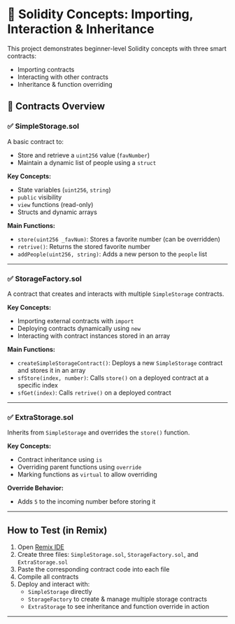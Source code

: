 # 📘 Solidity Concepts: Importing, Interaction & Inheritance

This project demonstrates beginner-level Solidity concepts with three smart contracts:

-  Importing contracts
-  Interacting with other contracts
-  Inheritance & function overriding

## 📁 Contracts Overview

### ✅ SimpleStorage.sol

A basic contract to:
- Store and retrieve a `uint256` value (`favNumber`)
- Maintain a dynamic list of people using a `struct`

**Key Concepts:**
- State variables (`uint256`, `string`)
- `public` visibility
- `view` functions (read-only)
- Structs and dynamic arrays

**Main Functions:**
- `store(uint256 _favNum)`: Stores a favorite number (can be overridden)
- `retrive()`: Returns the stored favorite number
- `addPeople(uint256, string)`: Adds a new person to the `people` list

---

### ✅ StorageFactory.sol

A contract that creates and interacts with multiple `SimpleStorage` contracts.

**Key Concepts:**
- Importing external contracts with `import`
- Deploying contracts dynamically using `new`
- Interacting with contract instances stored in an array

**Main Functions:**
- `createSimpleStorageContract()`: Deploys a new `SimpleStorage` contract and stores it in an array
- `sfStore(index, number)`: Calls `store()` on a deployed contract at a specific index
- `sfGet(index)`: Calls `retrive()` on a deployed contract

---

### ✅ ExtraStorage.sol

Inherits from `SimpleStorage` and overrides the `store()` function.

**Key Concepts:**
- Contract inheritance using `is`
- Overriding parent functions using `override`
- Marking functions as `virtual` to allow overriding

**Override Behavior:**
- Adds `5` to the incoming number before storing it

---

## How to Test (in Remix)

1. Open [Remix IDE](https://remix.ethereum.org)
2. Create three files: `SimpleStorage.sol`, `StorageFactory.sol`, and `ExtraStorage.sol`
3. Paste the corresponding contract code into each file
4. Compile all contracts
5. Deploy and interact with:
   - `SimpleStorage` directly
   - `StorageFactory` to create & manage multiple storage contracts
   - `ExtraStorage` to see inheritance and function override in action

---
